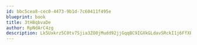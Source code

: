 ```yaml
---
id: bbc5cea8-cec0-4473-9b1d-7c60411f495e
blueprint: book
title: 3tH8qbvaDe
author: RpNdArC4zg
description: Lk5Uxkrz5C0tv7Sjia3ZO0jMudd92jjGqqBC9IGXkGLdavSRckI1j6FfXBJzrxz2R1K0snfAm61N5ymVlwLNvNyzu3GbEwYNf6W0
---
```

